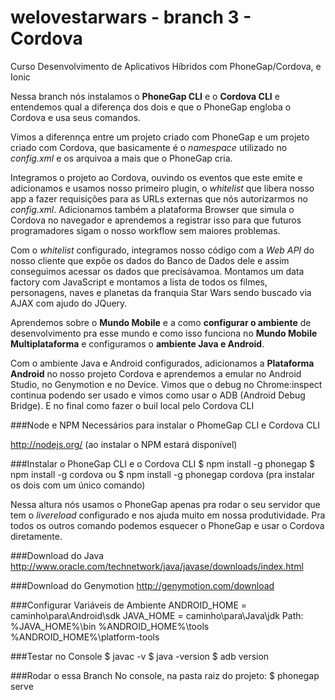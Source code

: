 # welovestarwars - branch 3 - Cordova
Curso Desenvolvimento de Aplicativos Híbridos com PhoneGap/Cordova, e Ionic

Nessa branch nós instalamos o **PhoneGap CLI** e o **Cordova CLI** e entendemos qual a diferença dos dois e que o PhoneGap engloba o Cordova e usa seus comandos.

Vimos a diferennça entre um projeto criado com PhoneGap e um projeto criado com Cordova, que basicamente é o _namespace_ utilizado no _config.xml_ e os arquivoa a mais que o PhoneGap cria.

Integramos o projeto ao Cordova, ouvindo os eventos que este emite e adicionamos e usamos nosso primeiro plugin, o _whitelist_ que libera nosso app a fazer requisições para as URLs externas que nós autorizarmos no _config.xml_. Adicionamos também a plataforma Browser que simula o Cordova no navegador e aprendemos a registrar isso para que futuros programadores sigam o nosso workflow sem maiores problemas.

Com o _whitelist_ configurado, integramos nosso código com a *Web API* do nosso cliente que expõe os dados do Banco de Dados dele e assim conseguimos acessar os dados que precisávamoa. Montamos um data factory com JavaScript e montamos a lista de todos os filmes, personagens, naves e planetas da franquia Star Wars sendo buscado via AJAX com ajudo do JQuery.

Aprendemos sobre o **Mundo Mobile** e a como **configurar o ambiente** de desenvolvimento pra esse mundo e como isso funciona no **Mundo Mobile Multiplataforma** e configuramos o **ambiente Java e Android**.

Com o ambiente Java e Android configurados, adicionamos a **Plataforma Android** no nosso projeto Cordova e aprendemos a emular no Android Studio, no Genymotion e no Device. Vimos que o debug no Chrome:inspect continua podendo ser usado e vimos como usar o ADB (Android Debug Bridge). E no final como fazer o buil local pelo Cordova CLI

###Node e NPM
Necessários para instalar o PhomeGap CLI e Cordova CLI

http://nodejs.org/ (ao instalar o NPM estará disponível)

###Instalar o PhoneGap CLI e o Cordova CLI
$ npm install -g phonegap
$ npm install -g cordova
ou $ npm install -g phonegap cordova (pra instalar os dois com um único comando)

Nessa altura nós usamos o PhoneGap apenas pra rodar o seu servidor que tem o _livereload_ configurado e nos ajuda muito em nossa produtividade. Pra todos os outros comando podemos esquecer o PhoneGap e usar o Cordova diretamente.

###Download do Java
http://www.oracle.com/technetwork/java/javase/downloads/index.html

###Download do Genymotion
http://genymotion.com/download

###Configurar Variáveis de Ambiente
ANDROID_HOME = caminho\para\Android\sdk
JAVA_HOME = caminho\para\Java\jdk
Path: %JAVA_HOME%\bin %ANDROID_HOME%\tools %ANDROID_HOME%\platform-tools

###Testar no Console
$ javac -v
$ java -version
$ adb version

###Rodar o essa Branch
No console, na pasta raiz do projeto: $ phonegap serve

